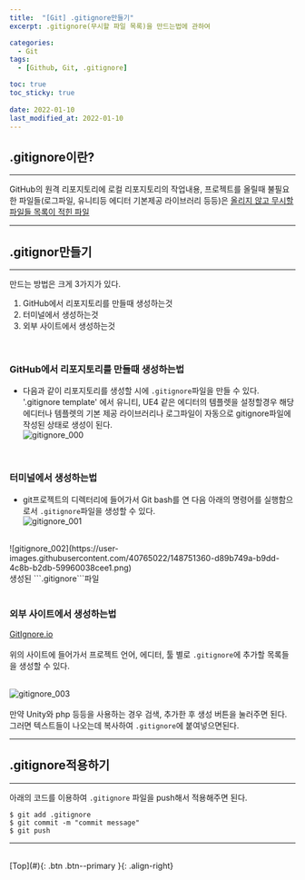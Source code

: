 ```yaml
---
title:  "[Git] .gitignore만들기"
excerpt: .gitignore(무시할 파일 목록)을 만드는법에 관하여

categories:
  - Git
tags:
  - [Github, Git, .gitignore]

toc: true
toc_sticky: true
 
date: 2022-01-10
last_modified_at: 2022-01-10
---
```



## .gitignore이란?
---
GitHub의 원격 리포지토리에 로컬 리포지토리의 작업내용, 프로젝트를 올릴때 불필요한 파일들(로그파일, 유니티등 에디터 기본제공 라이브러리 등등)은 <u>올리지 않고 무시할 파일들 목록이 적힌 파일</u>

---

## .gitignor만들기
---
만드는 방법은 크게 3가지가 있다.
1. GitHub에서 리포지토리를 만들때 생성하는것
2. 터미널에서 생성하는것
3. 외부 사이트에서 생성하는것
 
 <br>

### GitHub에서 리포지토리를 만들때 생성하는법 <br>

* 다음과 같이 리포지토리를 생성할 시에 ```.gitignore```파일을 만들 수 있다. <br> 
'.gitignore template' 에서 유니티, UE4 같은 에디터의 템플렛을 설정할경우 해당 에디터나 템플렛의 기본 제공 라이브러리나 로그파일이 자동으로 gitignore파일에 작성된 상태로 생성이 된다. <br> 
![gitignore_000](https://user-images.githubusercontent.com/40765022/148751266-5fb4cc2c-4d46-4895-a2b5-20e4d8a300c0.png) <br> 
<br> 

### 터미널에서 생성하는법 <br>
* git프로젝트의 디렉터리에 들어가서 Git bash를 연 다음 아래의 명령어를 실행함으로서 ```.gitignore```파일을 생성할 수 있다. <br> 
![gitignore_001](https://user-images.githubusercontent.com/40765022/148751318-a65f38e7-5eb2-4716-81c1-3ce30930041c.png) <br> 
 <br> 
![gitignore_002](https://user-images.githubusercontent.com/40765022/148751360-d89b749a-b9dd-4c8b-b2db-59960038cee1.png) <br> 
생성된 ```.gitignore```파일 <br> 
 <br> 

### 외부 사이트에서 생성하는법 <br>

[GitIgnore.io](https://www.toptal.com/developers/gitignore) <br> <br>
위의 사이트에 들어가서 프로젝트 언어, 에디터, 툴 별로 ```.gitignore```에 추가할 목록들을 생성할 수 있다. <br> <br>

![gitignore_003](https://user-images.githubusercontent.com/40765022/148751396-7af81d8b-41c3-4425-9444-cc7902121db6.png) <br>
<br>
만약 Unity와 php 등등을 사용하는 경우 검색, 추가한 후 생성 버튼을 눌러주면 된다. <br>
그러면 텍스트들이 나오는데 복사하여 ```.gitignore```에 붙여넣으면된다.



---
## .gitignore적용하기  <br>
---
아래의 코드를 이용하여 ```.gitignore``` 파일을 push해서 적용해주면 된다. <br>

```
$ git add .gitignore
$ git commit -m "commit message" 
$ git push
```

---

<br>
[Top](#){: .btn .btn--primary }{: .align-right}